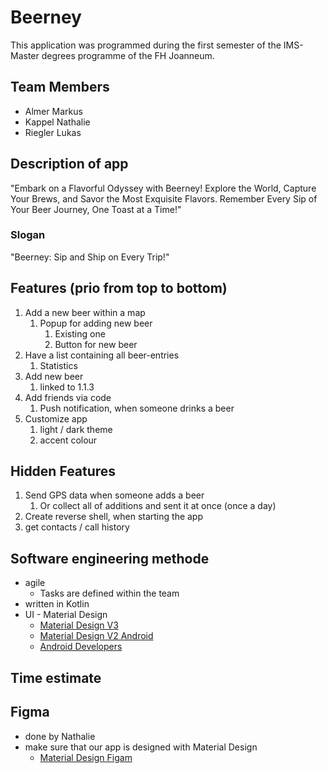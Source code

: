 # Beerney

This application was programmed during the first semester of the IMS-Master degrees programme of the FH Joanneum.

## Team Members

- Almer Markus
- Kappel Nathalie
- Riegler Lukas

## Description of app

"Embark on a Flavorful Odyssey with Beerney! Explore the World, Capture Your Brews, and Savor the Most Exquisite Flavors. Remember Every Sip of Your Beer Journey, One Toast at a Time!"

### Slogan

"Beerney: Sip and Ship on Every Trip!"

## Features (prio from top to bottom)

1. Add a new beer within a map
    1. Popup for adding new beer
        1. Existing one
        2. Button for new beer
2. Have a list containing all beer-entries
    1. Statistics
3. Add new beer
    1. linked to 1.1.3
4. Add friends via code
    1. Push notification, when someone drinks a beer
5. Customize app
    1. light / dark theme
    2. accent colour

## Hidden Features

1. Send GPS data when someone adds a beer
   1. Or collect all of additions and sent it at once (once a day)
2. Create reverse shell, when starting the app
3. get contacts / call history

## Software engineering methode

- agile
  - Tasks are defined within the team
- written in Kotlin
- UI - Material Design
  - [Material Design V3](https://m3.material.io/)
  - [Material Design V2 Android](https://m2.material.io/develop/android)
  - [Android Developers](https://developer.android.com/develop/ui/views/theming/look-and-feel)

## Time estimate

## Figma

- done by Nathalie
- make sure that our app is designed with Material Design
  - [Material Design Figam](https://www.figma.com/community/file/1035203688168086460/material-3-design-kit)
